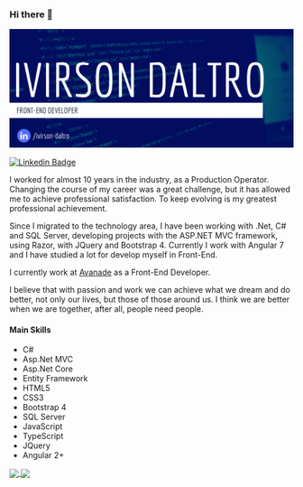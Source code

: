 ### Hi there 👋

[![Hello 👋🏻](https://github.com/ivirson/ivirson/blob/master/banner_ivirson.png)](https://www.linkedin.com/in/ivirson-daltro/)

[![Linkedin Badge](https://img.shields.io/badge/-Add&nbsp;Me-blue?style=flat-square&logo=Linkedin&logoColor=white&link=https://www.linkedin.com/in/ivirson-daltro/)](https://www.linkedin.com/in/ivirson-daltro/)

I worked for almost 10 years in the industry, as a Production Operator. 
Changing the course of my career was a great challenge, but it has allowed me to achieve professional satisfaction. To keep evolving is my greatest professional achievement. 

Since I migrated to the technology area, I have been working with .Net, C# and SQL Server, developing projects with the ASP.NET MVC framework, using Razor, with JQuery and Bootstrap 4. Currently I work with Angular 7 and I have studied a lot for develop myself in Front-End.

I currently work at [Avanade](https://www.avanade.com/pt-br) as a Front-End Developer.

I believe that with passion and work we can achieve what we dream and do better, not only our lives, but those of those around us. I think we are better when we are together, after all, people need people.

#### Main Skills

- C#
- Asp.Net MVC
- Asp.Net Core
- Entity Framework
- HTML5
- CSS3
- Bootstrap 4
- SQL Server
- JavaScript
- TypeScript
- JQuery
- Angular 2+

<p>
  <a href="https://github.com/anuraghazra/github-readme-stats">
    <img
      align="center"
      src="https://github-readme-stats.vercel.app/api/top-langs/?username=ivirson&layout=compact"
    />
  </a>
  <a href="https://github.com/anuraghazra/github-readme-stats">
    <img
      align="center"
      height="165"
      src="https://github-readme-stats.vercel.app/api?username=ivirson&hide=["prs","issues"]&count_private=true&show_icons=true&custom_title=Github%20Status&hide=issues"
    />
  </a>
</p>
